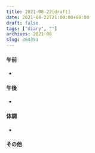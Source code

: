 ```yaml
---
title: 2021-08-22[draft]
date: 2021-08-22T21:00:00+09:00
draft: false
tags: ["diary", ""]
archives: 2021-08
slug: 364391
---
```

#### 午前
- 
#### 午後
- 
#### 体調
- 
#### その他